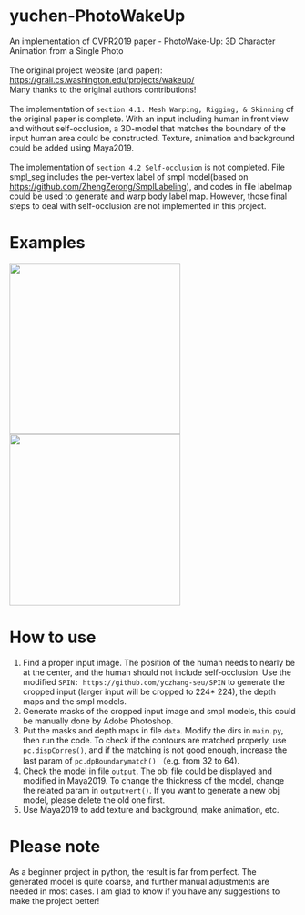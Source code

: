 # yuchen-PhotoWakeUp
An implementation of CVPR2019 paper - PhotoWake-Up: 3D Character Animation from a Single Photo <br>
<br>
The original project website (and paper): https://grail.cs.washington.edu/projects/wakeup/ <br>
Many thanks to the original authors contributions! <br>
<br>
The implementation of `section 4.1. Mesh Warping, Rigging, & Skinning` of the original paper is complete. With an input including human in front view and without self-occlusion, a 3D-model that matches the boundary of the input human area could be constructed. Texture, animation and background could be added using Maya2019. <br>
<br>
The implementation of `section 4.2 Self-occlusion` is not completed. File smpl_seg includes the per-vertex label of smpl model(based on https://github.com/ZhengZerong/SmplLabeling), and codes in file labelmap could be used to generate and warp body label map. However, those final steps to deal with self-occlusion are not implemented in this project. <br>
# Examples
<img src="https://github.com/yczhang-seu/yuchen-PhotoWakeUp/raw/master/result/WakeUp1_front.gif" width="300" height="300" alt=""><img src="https://github.com/yczhang-seu/yuchen-PhotoWakeUp/raw/master/result/WakeUp1_side.gif" width="300" height="300" alt="">
<br>

# How to use
1. Find a proper input image. The position of the human needs to nearly be at the center, and the human should not include self-occlusion. Use the modified `SPIN: https://github.com/yczhang-seu/SPIN` to generate the cropped input (larger input will be cropped to 224* 224), the depth maps and the smpl models. 
2. Generate masks of the cropped input image and smpl models, this could be manually done by Adobe Photoshop.<br>
3. Put the masks and depth maps in file `data`. Modify the dirs in `main.py`, then run the code. To check if the contours are matched properly, use `pc.dispCorres()`, and if the matching is not good enough, increase the last param of `pc.dpBoundarymatch()` （e.g. from 32 to 64).<br>
4. Check the model in file `output`. The obj file could be displayed and modified in Maya2019. To change the thickness of the model, change the related param in `outputvert()`. If you want to generate a new obj model, please delete the old one first. <br>
5. Use Maya2019 to add texture and background, make animation, etc.<br> 

# Please note
As a beginner project in python, the result is far from perfect. The generated model is quite coarse, and further manual adjustments are needed in most cases. I am glad to know if you have any suggestions to make the project better!

